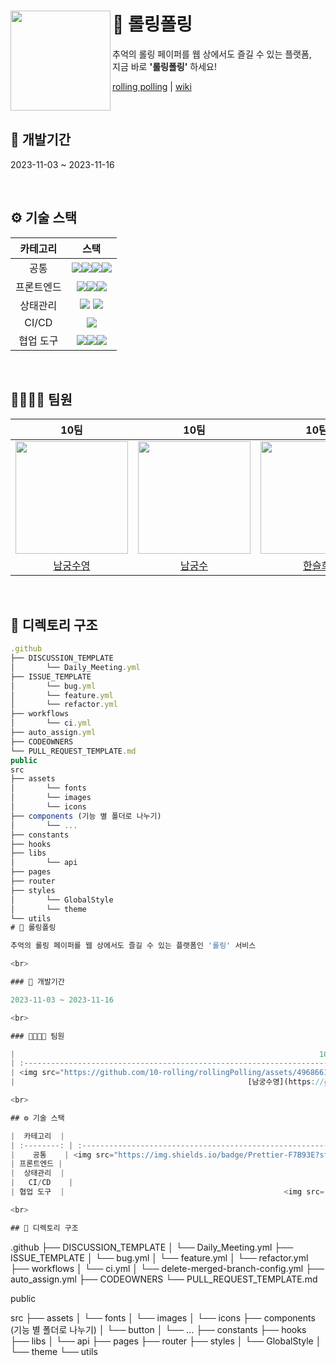 # <img width="160" align=left  src="https://github.com/10-rolling/rollingPolling/assets/63100352/f7c837f5-ecd9-4209-9803-d98700289926" /> 📝 롤링폴링

추억의 롤링 페이퍼를 웹 상에서도 즐길 수 있는 플랫폼, <br /> 지금 바로 **'롤링폴링'** 하세요!

<a href="https://prismatic-khapse-0b66a4.netlify.app/">rolling polling</a> | <a href='https://github.com/10-rolling/rollingPolling/wiki'>wiki</a>

<br>

## 📅 개발기간

2023-11-03 ~ 2023-11-16

<br>

## ⚙️ 기술 스택

|  카테고리  |                                                                                                                                                                                               스택                                                                                                                                                                                               |
| :--------: | :----------------------------------------------------------------------------------------------------------------------------------------------------------------------------------------------------------------------------------------------------------------------------------------------------------------------------------------------------------------------------------------------: |
|    공통    | <img src="https://img.shields.io/badge/Prettier-F7B93E?style=flat&logo=�Prettier&logoColor=white" /><img src="https://img.shields.io/badge/StyleLint-263238?style=flat&logo=�StyleLint&logoColor=white" /><img src="https://img.shields.io/badge/EsLint-4B32C3?style=flat&logo=�EsLint&logoColor=white" /><img src="https://img.shields.io/badge/npm-CB3837?style=flat&logo=�npm&logoColor=white" /> |
| 프론트엔드 |                                  <img src="https://img.shields.io/badge/React-61DAFB?style=flat&logo=�React&logoColor=white" /><img src="https://img.shields.io/badge/TypeScript-3178C6?style=flat-square&logo=TypeScript&logoColor=white"/><img src="https://img.shields.io/badge/styled components-DB7093?style=flat&logo=�styledcomponents&logoColor=white" />                                  |
|  상태관리  |                                                                                                        <img src="https://img.shields.io/badge/React Query-FF4154?style=flat&logo=React Query&logoColor=white" /> <img src="https://img.shields.io/badge/%F0%9F%90%BB%20zustand-D0936D" />                                                                                                        |
|   CI/CD    |                                                                                                                                          <img src="https://img.shields.io/badge/Github Actions-2088FF?style=flat&logo=githubactions&logoColor=white" />                                                                                                                                          |
| 협업 도구  |                                                 <img src="https://img.shields.io/badge/Github-181717?style=flat&logo=github&logoColor=white" /><img src="https://img.shields.io/badge/Discord-5865F2?style=flat&logo=discord&logoColor=white" /><img src="https://img.shields.io/badge/Notion-000000?style=flat&logo=notion&logoColor=white" />                                                  |

<br>

## 👨‍👨‍👧‍👧 팀원

|                                                                    10팀                                                                    |                                                                    10팀                                                                    |                                                                    10팀                                                                    |                                                                    10팀                                                                    |
| :----------------------------------------------------------------------------------------------------------------------------------------: | :----------------------------------------------------------------------------------------------------------------------------------------: | :----------------------------------------------------------------------------------------------------------------------------------------: | :----------------------------------------------------------------------------------------------------------------------------------------: |
| <img src="https://github.com/10-rolling/rollingPolling/assets/49686619/368acecc-0ba0-49ae-9af7-47789e68bef0" width="180px" height="180px"> | <img src="https://github.com/10-rolling/rollingPolling/assets/49686619/e8169d5e-53e7-4500-b2cc-94c9b0b62a26" width="180px" height="180px"> | <img src="https://github.com/10-rolling/rollingPolling/assets/49686619/cee02125-23b0-4cc5-847f-f971c6f96504" width="180px" height="180px"> | <img src="https://github.com/10-rolling/rollingPolling/assets/49686619/eb7a073c-192d-4e32-9416-e6b4805239c0" width="180px" height="180px"> |
|                                                    [남궁수영](https://github.com/ngsy)                                                     |                                                   [남궁수](https://github.com/miniposi)                                                    |                                                  [한슬희](https://github.com/hanseulhee)                                                   |                                                     [임윤혁](https://github.com/oauch)                                                     |

<br />

## 📂 디렉토리 구조

```typescript
.github
├── DISCUSSION_TEMPLATE
│       └── Daily_Meeting.yml
├── ISSUE_TEMPLATE
│       └── bug.yml
│       └── feature.yml
│       └── refactor.yml
├── workflows
│       └── ci.yml
├── auto_assign.yml
├── CODEOWNERS
└── PULL_REQUEST_TEMPLATE.md
public
src
├── assets
│       └── fonts
│       └── images
│       └── icons
├── components (기능 별 폴더로 나누기)
│       └── ...
├── constants
├── hooks
├── libs
│       └── api
├── pages
├── router
├── styles
│       └── GlobalStyle
│       └── theme
└── utils
# 📝 롤링폴링

추억의 롤링 페이퍼를 웹 상에서도 즐길 수 있는 플랫폼인 '롤링' 서비스

<br>

### 📅 개발기간

2023-11-03 ~ 2023-11-16

<br>

### 👨‍👨‍👧‍👧 팀원

|                                                                    10팀                                                                    |                                                                    10팀                                                                    |                                                                    10팀                                                                    |                                                                    10팀                                                                    |
| :----------------------------------------------------------------------------------------------------------------------------------------: | :----------------------------------------------------------------------------------------------------------------------------------------: | :----------------------------------------------------------------------------------------------------------------------------------------: | :----------------------------------------------------------------------------------------------------------------------------------------: |
| <img src="https://github.com/10-rolling/rollingPolling/assets/49686619/368acecc-0ba0-49ae-9af7-47789e68bef0" width="180px" height="180px"> | <img src="https://github.com/10-rolling/rollingPolling/assets/49686619/e8169d5e-53e7-4500-b2cc-94c9b0b62a26" width="180px" height="180px"> | <img src="https://github.com/10-rolling/rollingPolling/assets/49686619/cee02125-23b0-4cc5-847f-f971c6f96504" width="180px" height="180px"> | <img src="https://github.com/10-rolling/rollingPolling/assets/49686619/eb7a073c-192d-4e32-9416-e6b4805239c0" width="180px" height="180px"> |
|                                                    [남궁수영](https://github.com/ngsy)                                                     |                                                   [남궁수](https://github.com/miniposi)                                                    |                                                  [한슬희](https://github.com/hanseulhee)                                                   |                                                     [임윤혁](https://github.com/oauch)                                                     |

<br>

## ⚙️ 기술 스택

|  카테고리  |                                                                                                                                                                                               스택                                                                                                                                                                                               |
| :--------: | :----------------------------------------------------------------------------------------------------------------------------------------------------------------------------------------------------------------------------------------------------------------------------------------------------------------------------------------------------------------------------------------------: |
|    공통    | <img src="https://img.shields.io/badge/Prettier-F7B93E?style=flat&logo=Prettier&logoColor=white" /><img src="https://img.shields.io/badge/StyleLint-263238?style=flat&logo=StyleLint&logoColor=white" /><img src="https://img.shields.io/badge/EsLint-4B32C3?style=flat&logo=EsLint&logoColor=white" /><img src="https://img.shields.io/badge/npm-CB3837?style=flat&logo=npm&logoColor=white" /> |
| 프론트엔드 |                                                                                        <img src="https://img.shields.io/badge/React-61DAFB?style=flat&logo=React&logoColor=white" /><img src="https://img.shields.io/badge/styled components-DB7093?style=flat&logo=styledcomponents&logoColor=white" />                                                                                         |
|  상태관리  |                                                                                                        <img src="https://img.shields.io/badge/React Query-FF4154?style=flat&logo=React Query&logoColor=white" /> <img src="https://img.shields.io/badge/%F0%9F%90%BB%20zustand-D0936D" />                                                                                                        |
|   CI/CD    |                                                                                                                                          <img src="https://img.shields.io/badge/Github Actions-2088FF?style=flat&logo=githubactions&logoColor=white" />                                                                                                                                          |
| 협업 도구  |                                                 <img src="https://img.shields.io/badge/Github-181717?style=flat&logo=github&logoColor=white" /><img src="https://img.shields.io/badge/Discord-5865F2?style=flat&logo=discord&logoColor=white" /><img src="https://img.shields.io/badge/Notion-000000?style=flat&logo=notion&logoColor=white" />                                                  |

<br>

## 📂 디렉토리 구조

```
.github
├── DISCUSSION_TEMPLATE
│       └── Daily_Meeting.yml
├── ISSUE_TEMPLATE
│       └── bug.yml
│       └── feature.yml
│       └── refactor.yml
├── workflows
│       └── ci.yml
│       └── delete-merged-branch-config.yml
├── auto_assign.yml
├── CODEOWNERS
└── PULL_REQUEST_TEMPLATE.md

public

src
├── assets
│       └── fonts
│       └── images
│       └── icons
├── components (기능 별 폴더로 나누기)
│       └── button
│       └── ...
├── constants
├── hooks
├── libs
│       └── api
├── pages
├── router
├── styles
│       └── GlobalStyle
│       └── theme
└── utils
```
